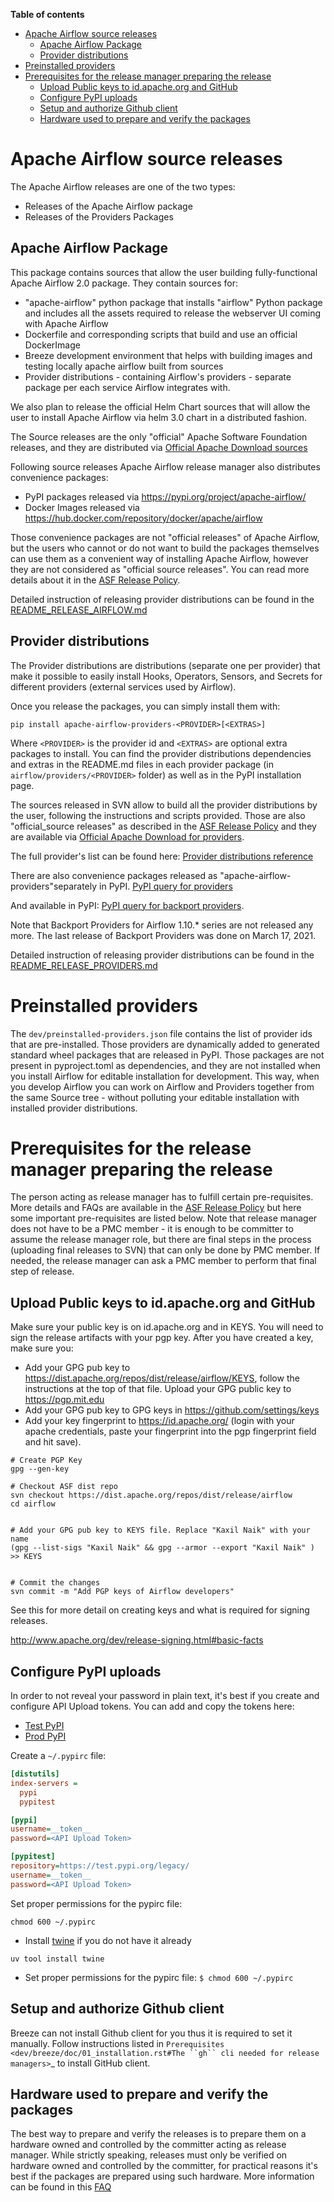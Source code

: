 <!--
 Licensed to the Apache Software Foundation (ASF) under one
 or more contributor license agreements.  See the NOTICE file
 distributed with this work for additional information
 regarding copyright ownership.  The ASF licenses this file
 to you under the Apache License, Version 2.0 (the
 "License"); you may not use this file except in compliance
 with the License.  You may obtain a copy of the License at

   http://www.apache.org/licenses/LICENSE-2.0

 Unless required by applicable law or agreed to in writing,
 software distributed under the License is distributed on an
 "AS IS" BASIS, WITHOUT WARRANTIES OR CONDITIONS OF ANY
 KIND, either express or implied.  See the License for the
 specific language governing permissions and limitations
 under the License.
-->
<!-- START doctoc generated TOC please keep comment here to allow auto update -->
<!-- DON'T EDIT THIS SECTION, INSTEAD RE-RUN doctoc TO UPDATE -->
**Table of contents**

- [Apache Airflow source releases](#apache-airflow-source-releases)
  - [Apache Airflow Package](#apache-airflow-package)
  - [Provider distributions](#provider-distributions)
- [Preinstalled providers](#preinstalled-providers)
- [Prerequisites for the release manager preparing the release](#prerequisites-for-the-release-manager-preparing-the-release)
  - [Upload Public keys to id.apache.org and GitHub](#upload-public-keys-to-idapacheorg-and-github)
  - [Configure PyPI uploads](#configure-pypi-uploads)
  - [Setup and authorize Github client](#setup-and-authorize-github-client)
  - [Hardware used to prepare and verify the packages](#hardware-used-to-prepare-and-verify-the-packages)

<!-- END doctoc generated TOC please keep comment here to allow auto update -->

# Apache Airflow source releases

The Apache Airflow releases are one of the two types:

* Releases of the Apache Airflow package
* Releases of the Providers Packages

## Apache Airflow Package

This package contains sources that allow the user building fully-functional Apache Airflow 2.0 package.
They contain sources for:

 * "apache-airflow" python package that installs "airflow" Python package and includes
   all the assets required to release the webserver UI coming with Apache Airflow
 * Dockerfile and corresponding scripts that build and use an official DockerImage
 * Breeze development environment that helps with building images and testing locally
   apache airflow built from sources
 * Provider distributions - containing Airflow's providers - separate package per each service Airflow integrates
   with.

We also plan to release the official Helm Chart sources that will allow the user to install Apache Airflow
via helm 3.0 chart in a distributed fashion.

The Source releases are the only "official" Apache Software Foundation releases, and they are distributed
via [Official Apache Download sources](https://downloads.apache.org/)

Following source releases Apache Airflow release manager also distributes convenience packages:

* PyPI packages released via https://pypi.org/project/apache-airflow/
* Docker Images released via https://hub.docker.com/repository/docker/apache/airflow

Those convenience packages are not "official releases" of Apache Airflow, but the users who
cannot or do not want to build the packages themselves can use them as a convenient way of installing
Apache Airflow, however they are not considered as "official source releases". You can read more
details about it in the [ASF Release Policy](http://www.apache.org/legal/release-policy.html).

Detailed instruction of releasing provider distributions can be found in the
[README_RELEASE_AIRFLOW.md](README_RELEASE_AIRFLOW.md)

## Provider distributions

The Provider distributions are distributions (separate one per provider) that make it possible to
easily install Hooks,  Operators, Sensors, and Secrets for different providers
(external services used by Airflow).

Once you release the packages, you can simply install them with:

```
pip install apache-airflow-providers-<PROVIDER>[<EXTRAS>]
```

Where `<PROVIDER>` is the provider id and `<EXTRAS>` are optional extra packages to install.
You can find the provider distributions dependencies and extras in the README.md files in each provider
package (in `airflow/providers/<PROVIDER>` folder) as well as in the PyPI installation page.

The sources released in SVN allow to build all the provider distributions by the user, following the
instructions and scripts provided. Those are also "official_source releases" as described in the
[ASF Release Policy](http://www.apache.org/legal/release-policy.html) and they are available
via [Official Apache Download for providers](https://downloads.apache.org/airflow/providers/).

The full provider's list can be found here:
[Provider distributions reference](https://s.apache.org/airflow-docs)

There are also convenience packages released as "apache-airflow-providers"separately in PyPI.
[PyPI query for providers](https://pypi.org/search/?q=apache-airflow-providers)

And available in PyPI:
[PyPI query for backport providers](https://pypi.org/search/?q=apache-airflow-backport-providers).

Note that Backport Providers for Airflow 1.10.* series are not released any more. The last release
of Backport Providers was done  on March 17, 2021.

Detailed instruction of releasing provider distributions can be found in the
[README_RELEASE_PROVIDERS.md](README_RELEASE_PROVIDERS.md)

# Preinstalled providers

The `dev/preinstalled-providers.json` file contains the list of provider ids that are pre-installed.
Those providers are dynamically added to generated standard wheel packages that are released in PyPI.
Those packages are not present in pyproject.toml as dependencies, and
they are not installed when you install Airflow for editable installation for development.
This way, when you develop Airflow you can work on Airflow and Providers together from the same
Source tree - without polluting your editable installation with installed provider distributions.

# Prerequisites for the release manager preparing the release

The person acting as release manager has to fulfill certain pre-requisites. More details and FAQs are
available in the [ASF Release Policy](http://www.apache.org/legal/release-policy.html) but here some important
pre-requisites are listed below. Note that release manager does not have to be a PMC member - it is enough
to be committer to assume the release manager role, but there are final steps in the process (uploading
final releases to SVN) that can only be done by PMC member. If needed, the release manager
can ask a PMC member to perform that final step of release.

## Upload Public keys to id.apache.org and GitHub

Make sure your public key is on id.apache.org and in KEYS. You will need to sign the release artifacts
with your pgp key. After you have created a key, make sure you:

- Add your GPG pub key to https://dist.apache.org/repos/dist/release/airflow/KEYS, follow the instructions at the top of that file. Upload your GPG public key to https://pgp.mit.edu
- Add your GPG pub key to GPG keys in https://github.com/settings/keys
- Add your key fingerprint to https://id.apache.org/ (login with your apache credentials, paste your fingerprint into the pgp fingerprint field and hit save).

```shell script
# Create PGP Key
gpg --gen-key

# Checkout ASF dist repo
svn checkout https://dist.apache.org/repos/dist/release/airflow
cd airflow


# Add your GPG pub key to KEYS file. Replace "Kaxil Naik" with your name
(gpg --list-sigs "Kaxil Naik" && gpg --armor --export "Kaxil Naik" ) >> KEYS


# Commit the changes
svn commit -m "Add PGP keys of Airflow developers"
```

See this for more detail on creating keys and what is required for signing releases.

http://www.apache.org/dev/release-signing.html#basic-facts

## Configure PyPI uploads

In order to not reveal your password in plain text, it's best if you create and configure API Upload tokens.
You can add and copy the tokens here:

* [Test PyPI](https://test.pypi.org/manage/account/token/)
* [Prod PyPI](https://pypi.org/manage/account/token/)


Create a `~/.pypirc` file:

```ini
[distutils]
index-servers =
  pypi
  pypitest

[pypi]
username=__token__
password=<API Upload Token>

[pypitest]
repository=https://test.pypi.org/legacy/
username=__token__
password=<API Upload Token>
```

Set proper permissions for the pypirc file:

```shell script
chmod 600 ~/.pypirc
```

- Install [twine](https://pypi.org/project/twine/) if you do not have it already

```shell script
uv tool install twine
```


- Set proper permissions for the pypirc file:
`$ chmod 600 ~/.pypirc`


## Setup and authorize Github client

Breeze can not install Github client for you thus it is required to set it manually.
Follow instructions listed in `Prerequisites <dev/breeze/doc/01_installation.rst#The ``gh`` cli needed for release managers>`_ to install GitHub client.

## Hardware used to prepare and verify the packages

The best way to prepare and verify the releases is to prepare them on a hardware owned and controlled
by the committer acting as release manager. While strictly speaking, releases must only be verified
on hardware owned and controlled by the committer, for practical reasons it's best if the packages are
prepared using such hardware. More information can be found in this
[FAQ](http://www.apache.org/legal/release-policy.html#owned-controlled-hardware)
